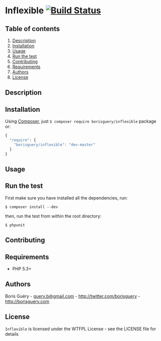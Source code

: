 Inflexible  [![Build Status](https://travis-ci.org/borisguery/Inflexible.png)](https://travis-ci.org/borisguery/Inflexible)
=======================

Table of contents
-----------------

1. [Description](#description)
2. [Installation](#installation)
3. [Usage](#usage)
4. [Run the test](#run-the-test)
5. [Contributing](#contributing)
6. [Requirements](#requirements)
7. [Authors](#authors)
8. [License](#license)

Description
-----------

Installation
------------

Using [Composer](http://getcomposer.org/), just `$ composer require borisguery/inflexible` package or:

``` javascript
{
  "require": {
    "borisguery/inflexible": "dev-master"
  }
}
```

Usage
-----

Run the test
------------

First make sure you have installed all the dependencies, run:

`$ composer install --dev`

then, run the test from within the root directory:

`$ phpunit`

Contributing
------------

Requirements
------------

* PHP 5.3+

Authors
-------

Boris Guéry - <guery.b@gmail.com> - <http://twitter.com/borisguery> - <http://borisguery.com>

License
-------

`Inflexible` is licensed under the WTFPL License - see the LICENSE file for details
